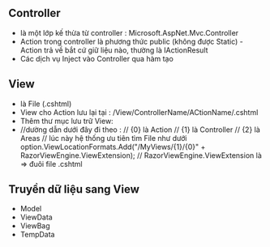 ## Controller
- là một lớp kế thừa từ controller : Microsoft.AspNet.Mvc.Controller
- Action trong controller là phương thức public (không được Static)
-Action trả về bắt cứ giữ liệu nào, thường là IActionResult
- Các dịch vụ Inject vào Controller qua hàm tạo

## View 
- là File (.cshtml)
- View cho Action lưu lại tại : /View/ControllerName/ACtionName/.cshtml
- Thêm thư mục lưu trữ View:
-  //dường dẫn dưới đây đi theo :
       // {0} là Action
       // {1} là Controller
       // {2} là Areas
       // lúc này hệ thống ưu tiên tìm File như dưới
       option.ViewLocationFormats.Add("/MyViews/{1}/{0}" + RazorViewEngine.ViewExtension);
       // RazorViewEngine.ViewExtension là => đuôi file .cshtml

## Truyền dữ liệu sang View
- Model
- ViewData
- ViewBag
- TempData